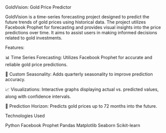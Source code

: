 GoldVision: Gold Price Predictor

GoldVision is a time-series forecasting project designed to predict the future trends of gold prices using historical data. The project utilizes Facebook Prophet for forecasting and provides visual insights into the price predictions over time. It aims to assist users in making informed decisions related to gold investments.

Features:

📊 Time Series Forecasting: Utilizes Facebook Prophet for accurate and reliable gold price predictions.

📅 Custom Seasonality: Adds quarterly seasonality to improve prediction accuracy.

📈 Visualizations: Interactive graphs displaying actual vs. predicted values, along with confidence intervals.

🔮 Prediction Horizon: Predicts gold prices up to 72 months into the future.

Technologies Used

Python
Facebook Prophet
Pandas
Matplotlib
Seaborn
Scikit-learn
